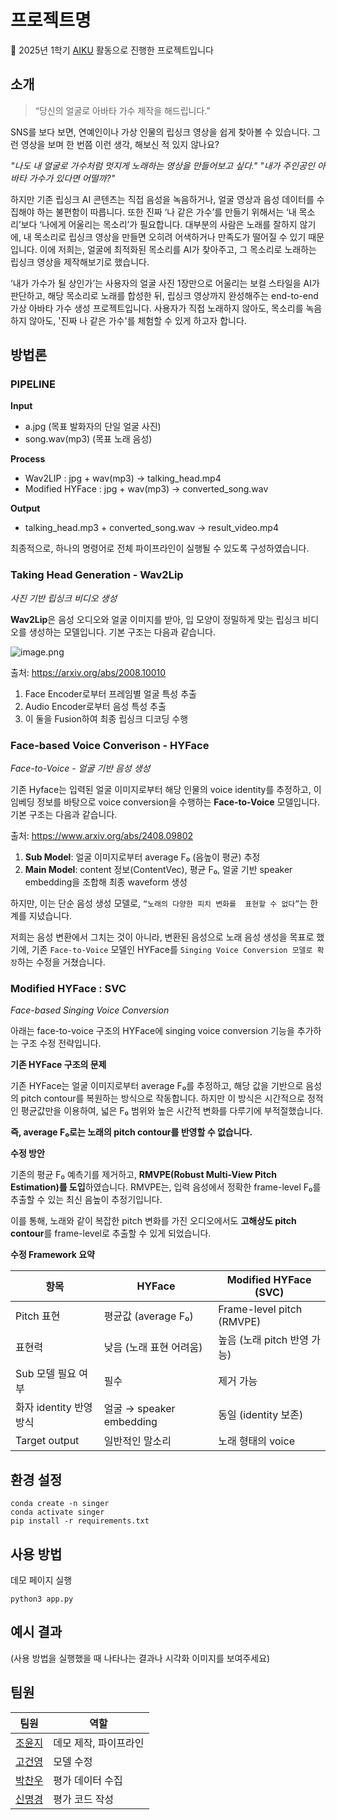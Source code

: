 # 프로젝트명

📢 2025년 1학기 [AIKU](https://github.com/AIKU-Official) 활동으로 진행한 프로젝트입니다

## 소개

> “당신의 얼굴로 아바타 가수 제작을 해드립니다.”

SNS를 보다 보면, 연예인이나 가상 인물의 립싱크 영상을 쉽게 찾아볼 수 있습니다. 그런 영상을 보며 한 번쯤 이런 생각, 해보신 적 있지 않나요?

*"나도 내 얼굴로 가수처럼 멋지게 노래하는 영상을 만들어보고 싶다."
"내가 주인공인 아바타 가수가 있다면 어떨까?"*

하지만 기존 립싱크 AI 콘텐츠는 직접 음성을 녹음하거나, 얼굴 영상과 음성 데이터를 수집해야 하는 불편함이 따릅니다. 또한 진짜 ‘나 같은 가수’를 만들기 위해서는 ‘내 목소리’보다 ‘나에게 어울리는 목소리’가 필요합니다. 대부분의 사람은 노래를 잘하지 않기에, 내 목소리로 립싱크 영상을 만들면 오히려 어색하거나 만족도가 떨어질 수 있기 때문입니다. 이에 저희는, 얼굴에 최적화된 목소리를 AI가 찾아주고, 그 목소리로 노래하는 립싱크 영상을 제작해보기로 했습니다.

‘내가 가수가 될 상인가’는 사용자의 얼굴 사진 1장만으로 어울리는 보컬 스타일을 AI가 판단하고, 해당 목소리로 노래를 합성한 뒤, 립싱크 영상까지 완성해주는 end-to-end 가상 아바타 가수 생성 프로젝트입니다. 사용자가 직접 노래하지 않아도, 목소리를 녹음하지 않아도, '진짜 나 같은 가수'를 체험할 수 있게 하고자 합니다.

## 방법론

### PIPELINE


**Input**

- a.jpg (목표 발화자의 단일 얼굴 사진)
- song.wav(mp3) (목표 노래 음성)

**Process**

- Wav2LIP :  jpg + wav(mp3) → talking_head.mp4
- Modified HYFace : jpg + wav(mp3) → converted_song.wav

**Output**

- talking_head.mp3 + converted_song.wav → result_video.mp4

최종적으로, 하나의 명령어로 전체 파이프라인이 실행될 수 있도록 구성하였습니다. 

### Taking Head Generation - Wav2Lip

*사진 기반 립싱크 비디오 생성*

**Wav2Lip**은 음성 오디오와 얼굴 이미지를 받아, 입 모양이 정밀하게 맞는 립싱크 비디오를 생성하는 모델입니다. 기본 구조는 다음과 같습니다. 

![image.png](attachment:5e28bd9a-670f-4f3f-8b4b-6998c567074f:image.png)

출처: https://arxiv.org/abs/2008.10010

1. Face Encoder로부터 프레임별 얼굴 특성 추출
2. Audio Encoder로부터 음성 특성 추출
3. 이 둘을 Fusion하여 최종 립싱크 디코딩 수행

### Face-based Voice Converison - HYFace

*Face-to-Voice - 얼굴 기반 음성 생성*

기존 Hyface는 입력된 얼굴 이미지로부터 해당 인물의 voice identity를 추정하고, 이 임베딩 정보를 바탕으로 voice conversion을 수행하는 **Face-to-Voice** 모델입니다. 기본 구조는 다음과 같습니다.


출처: https://www.arxiv.org/abs/2408.09802

1. **Sub Model**: 얼굴 이미지로부터 average F₀ (음높이 평균) 추정
2. **Main Model**: content 정보(ContentVec), 평균 F₀, 얼굴 기반 speaker embedding을 조합해 최종 waveform 생성

하지만, 이는 단순 음성 생성 모델로, `“노래의 다양한 피치 변화를  표현할 수 없다”`는 한계를 지녔습니다. 

저희는 음성 변환에서 그치는 것이 아니라, 변환된 음성으로 노래 음성 생성을 목표로 했기에, 기존 `Face-to-Voice` 모델인 HYFace를 `Singing Voice Conversion 모델로 확장`하는 수정을 거쳤습니다. 

### Modified HYFace : SVC

*Face-based Singing Voice Conversion*

아래는 face-to-voice 구조의 HYFace에 singing voice conversion 기능을 추가하는 구조 수정 전략입니다. 


**기존 HYFace 구조의 문제**

 기존 HYFace는 얼굴 이미지로부터 average F₀를 추정하고, 해당 값을 기반으로 음성의 pitch contour를 복원하는 방식으로 작동합니다. 하지만 이 방식은 시간적으로 정적인 평균값만을 이용하여, 넓은 F₀ 범위와 높은 시간적 변화를 다루기에 부적절했습니다. 

**즉, average F₀로는 노래의 pitch contour를 반영할 수 없습니다.** 

**수정 방안**

 기존의 평균 F₀ 예측기를 제거하고, **RMVPE(Robust Multi-View Pitch Estimation)를 도입**하였습니다. RMVPE는, 입력 음성에서 정확한 frame-level F₀를 추출할 수 있는 최신 음높이 추정기입니다. 

 이를 통해, 노래와 같이 복잡한 pitch 변화를 가진 오디오에서도 **고해상도 pitch contour**를 frame-level로 추출할 수 있게 되었습니다. 

**수정 Framework 요약**

| **항목** | **HYFace** | **Modified HYFace (SVC)** |
| --- | --- | --- |
| Pitch 표현 | 평균값 (average F₀) | Frame-level pitch (RMVPE) |
| 표현력 | 낮음 (노래 표현 어려움) | 높음 (노래 pitch 반영 가능) |
| Sub 모델 필요 여부 | 필수 | 제거 가능 |
| 화자 identity 반영 방식 | 얼굴 → speaker embedding | 동일 (identity 보존) |
| Target output | 일반적인 말소리 | 노래 형태의 voice |

## 환경 설정

```
conda create -n singer
conda activate singer
pip install -r requirements.txt
```

## 사용 방법


데모 페이지 실행
```
python3 app.py
```

## 예시 결과

(사용 방법을 실행했을 때 나타나는 결과나 시각화 이미지를 보여주세요)

## 팀원
  | 팀원                            | 역할                                       |
| ----------------------------- | ---------------------------------------- |
| [조윤지](https://github.com/robosun78) |    데모 제작, 파이프라인   |
| [고건영](https://github.com/koheon2)     |    모델 수정    |
| [박찬우](https://github.com/onff02)        |    평가 데이터 수집   |
| [신명경](https://github.com/w-shin1112)        |    평가 코드 작성   |

